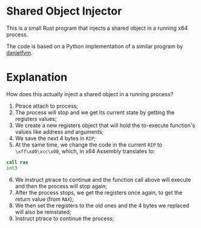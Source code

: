 # Shared Object Injector

This is a small Rust program that injects a shared object in a running x64 process.


The code is based on a Python implementation of a similar program by [danielfvm](https://github.com/danielfvm/memmod).

# Explanation

How does this actually inject a shared object in a running process?

1. Ptrace attach to process;
2. The process will stop and we get its current state by getting the registers values;
3. We create a new registers object that will hold the to-execute function's values like address and arguments;
4. We save the next 4 bytes in `RIP`;
5. At the same time, we change the code in the current `RIP` to `\xff\xd0\xcc\x00`, which, in x64 Assembly translates to:

```asm
call rax
int3
```

6. We instruct ptrace to continue and the function call above will execute and then the process will stop again;
7. After the process stops, we get the registers once again, to get the return value (from `RAX`);
8. We then set the registers to the old ones and the 4 bytes we replaced will also be reinstated;
9. Instruct ptrace to continue the process;
